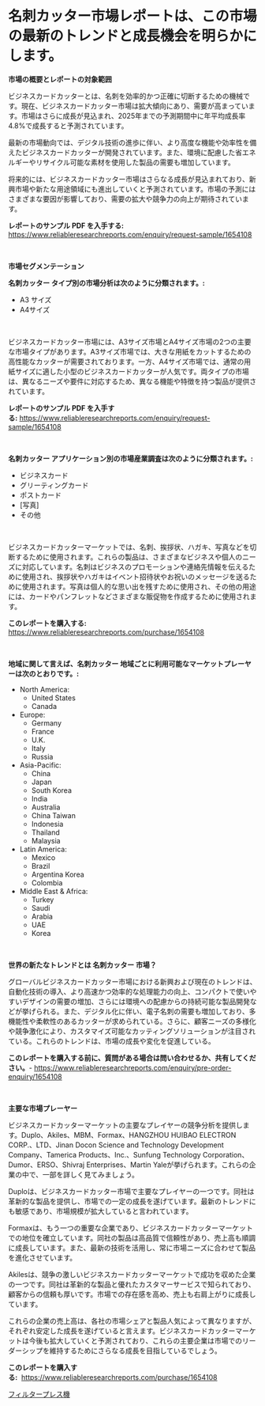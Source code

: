<p><h1>名刺カッター市場レポートは、この市場の最新のトレンドと成長機会を明らかにします。</h1></p><p><strong>市場の概要とレポートの対象範囲</strong></p>
<p><p>ビジネスカードカッターとは、名刺を効率的かつ正確に切断するための機械です。現在、ビジネスカードカッター市場は拡大傾向にあり、需要が高まっています。市場はさらに成長が見込まれ、2025年までの予測期間中に年平均成長率4.8%で成長すると予測されています。</p><p>最新の市場動向では、デジタル技術の進歩に伴い、より高度な機能や効率性を備えたビジネスカードカッターが開発されています。また、環境に配慮した省エネルギーやリサイクル可能な素材を使用した製品の需要も増加しています。</p><p>将来的には、ビジネスカードカッター市場はさらなる成長が見込まれており、新興市場や新たな用途領域にも進出していくと予測されています。市場の予測にはさまざまな要因が影響しており、需要の拡大や競争力の向上が期待されています。</p></p>
<p><strong>レポートのサンプル PDF を入手する:</strong> <a href="https://www.reliableresearchreports.com/enquiry/request-sample/1654108">https://www.reliableresearchreports.com/enquiry/request-sample/1654108</a></p>
<p>&nbsp;</p>
<p><strong>市場セグメンテーション</strong></p>
<p><strong>名刺カッター タイプ別の市場分析は次のように分類されます。:</strong></p>
<p><ul><li>A3 サイズ</li><li>A4サイズ</li></ul></p>
<p>&nbsp;</p>
<p><p>ビジネスカードカッター市場には、A3サイズ市場とA4サイズ市場の2つの主要な市場タイプがあります。A3サイズ市場では、大きな用紙をカットするための高性能なカッターが需要されております。一方、A4サイズ市場では、通常の用紙サイズに適した小型のビジネスカードカッターが人気です。両タイプの市場は、異なるニーズや要件に対応するため、異なる機能や特徴を持つ製品が提供されています。</p></p>
<p><strong>レポートのサンプル PDF を入手する:</strong>&nbsp;<a href="https://www.reliableresearchreports.com/enquiry/request-sample/1654108">https://www.reliableresearchreports.com/enquiry/request-sample/1654108</a></p>
<p>&nbsp;</p>
<p><strong> 名刺カッター アプリケーション別の市場産業調査は次のように分類されます。:</strong></p>
<p><ul><li>ビジネスカード</li><li>グリーティングカード</li><li>ポストカード</li><li>[写真]</li><li>その他</li></ul></p>
<p>&nbsp;</p>
<p><p>ビジネスカードカッターマーケットでは、名刺、挨拶状、ハガキ、写真などを切断するために使用されます。これらの製品は、さまざまなビジネスや個人のニーズに対応しています。名刺はビジネスのプロモーションや連絡先情報を伝えるために使用され、挨拶状やハガキはイベント招待状やお祝いのメッセージを送るために使用されます。写真は個人的な思い出を残すために使用され、その他の用途には、カードやパンフレットなどさまざまな販促物を作成するために使用されます。</p></p>
<p><strong>このレポートを購入する:</strong>&nbsp; <a href="https://www.reliableresearchreports.com/purchase/1654108">https://www.reliableresearchreports.com/purchase/1654108</a></p>
<p>&nbsp;</p>
<p><strong>地域に関して言えば、名刺カッター 地域ごとに利用可能なマーケットプレーヤーは次のとおりです。:</strong></p>
<p><ul>
    <li>
        North America:
        <ul>
            <li>United States</li>
            <li>Canada</li>
        </ul>
    </li>
    <li>
        Europe:
        <ul>
            <li>Germany</li>
            <li>France</li>
            <li>U.K.</li>
            <li>Italy</li>
            <li>Russia</li>
        </ul>
    </li>
    <li>
        Asia-Pacific:
        <ul>
            <li>China</li>
            <li>Japan</li>
            <li>South Korea</li>
            <li>India</li>
            <li>Australia</li>
            <li>China Taiwan</li>
            <li>Indonesia</li>
            <li>Thailand</li>
            <li>Malaysia</li>
        </ul>
    </li>
    <li>
        Latin America:
        <ul>
            <li>Mexico</li>
            <li>Brazil</li>
            <li>Argentina Korea</li>
            <li>Colombia</li>
        </ul>
    </li>
    <li>
        Middle East & Africa:
        <ul>
            <li>Turkey</li>
            <li>Saudi</li>
            <li>Arabia</li>
            <li>UAE</li>
            <li>Korea</li>
        </ul>
    </li>
    </ul></p>
<p>&nbsp;</p>
<p><strong>世界の新たなトレンドとは 名刺カッター 市場？</strong></p>
<p><p>グローバルビジネスカードカッター市場における新興および現在のトレンドは、自動化技術の導入、より高速かつ効率的な処理能力の向上、コンパクトで使いやすいデザインの需要の増加、さらには環境への配慮からの持続可能な製品開発などが挙げられる。また、デジタル化に伴い、電子名刺の需要も増加しており、多機能性や柔軟性のあるカッターが求められている。さらに、顧客ニーズの多様化や競争激化により、カスタマイズ可能なカッティングソリューションが注目されている。これらのトレンドは、市場の成長や変化を促進している。</p></p>
<p><strong>このレポートを購入する前に、質問がある場合は問い合わせるか、共有してください。</strong>- <a href="https://www.reliableresearchreports.com/enquiry/pre-order-enquiry/1654108">https://www.reliableresearchreports.com/enquiry/pre-order-enquiry/1654108</a></p>
<p>&nbsp;</p>
<p><strong>主要な市場プレーヤー</strong></p>
<p><p>ビジネスカードカッターマーケットの主要なプレイヤーの競争分析を提供します。Duplo、Akiles、MBM、Formax、HANGZHOU HUIBAO ELECTRON CORP.、LTD、Jinan Docon Science and Technology Development Company、Tamerica Products、Inc.、Sunfung Technology Corporation、Dumor、ERSO、Shivraj Enterprises、Martin Yaleが挙げられます。これらの企業の中で、一部を詳しく見てみましょう。</p><p>Duploは、ビジネスカードカッター市場で主要なプレイヤーの一つです。同社は革新的な製品を提供し、市場での一定の成長を遂げています。最新のトレンドにも敏感であり、市場規模が拡大していると言われています。</p><p>Formaxは、もう一つの重要な企業であり、ビジネスカードカッターマーケットでの地位を確立しています。同社の製品は高品質で信頼性があり、売上高も順調に成長しています。また、最新の技術を活用し、常に市場ニーズに合わせて製品を進化させています。</p><p>Akilesは、競争の激しいビジネスカードカッターマーケットで成功を収めた企業の一つです。同社は革新的な製品と優れたカスタマーサービスで知られており、顧客からの信頼も厚いです。市場での存在感を高め、売上も右肩上がりに成長しています。</p><p>これらの企業の売上高は、各社の市場シェアと製品人気によって異なりますが、それぞれ安定した成長を遂げていると言えます。ビジネスカードカッターマーケットは今後も拡大していくと予測されており、これらの主要企業は市場でのリーダーシップを維持するためにさらなる成長を目指しているでしょう。</p></p>
<p><strong>このレポートを購入する:</strong>&nbsp;&nbsp;<a href="https://www.reliableresearchreports.com/purchase/1654108">https://www.reliableresearchreports.com/purchase/1654108</a></p>
<p><p><a href="https://github.com/SarahFahey88/Market-Research-Report-List-1/blob/main/287353612850.md">フィルタープレス機</a></p></p>